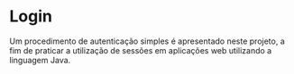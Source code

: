 # Login

Um procedimento de autenticação simples é apresentado neste projeto, a fim de praticar a utilização de sessões em aplicações web utilizando a linguagem Java.